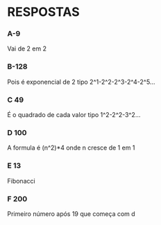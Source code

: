 
 # RESPOSTAS
 ### A-9 
 Vai de 2 em 2
 ### B-128 
 Pois é exponencial de 2 tipo 2^1-2^2-2^3-2^4-2^5...
 ### C 49
 É o quadrado de cada valor tipo 1^2-2^2-3^2...
 ### D 100 
 A formula é (n^2)*4 onde n cresce de 1 em 1
 ### E 13 
 Fibonacci 
 ### F 200 
 Primeiro número após 19 que começa com d
 